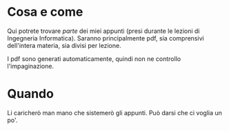 # Cosa e come

Qui potrete trovare *parte* dei miei appunti (presi durante le lezioni di Ingegneria Informatica).
Saranno principalmente pdf, sia comprensivi dell'intera materia, sia divisi per lezione.

I pdf sono generati automaticamente, quindi non ne controllo l'impaginazione.

# Quando

Li caricherò man mano che sistemerò gli appunti. Può darsi che ci voglia un po'.
